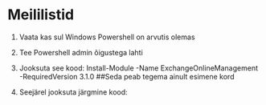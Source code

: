 # Meililistid

1) Vaata kas sul Windows Powershell on arvutis olemas

2) Tee Powershell admin õigustega lahti

3) Jooksuta see kood: Install-Module -Name ExchangeOnlineManagement -RequiredVersion 3.1.0  ##Seda peab tegema ainult esimene kord

4) Seejärel jooksuta järgmine kood:
